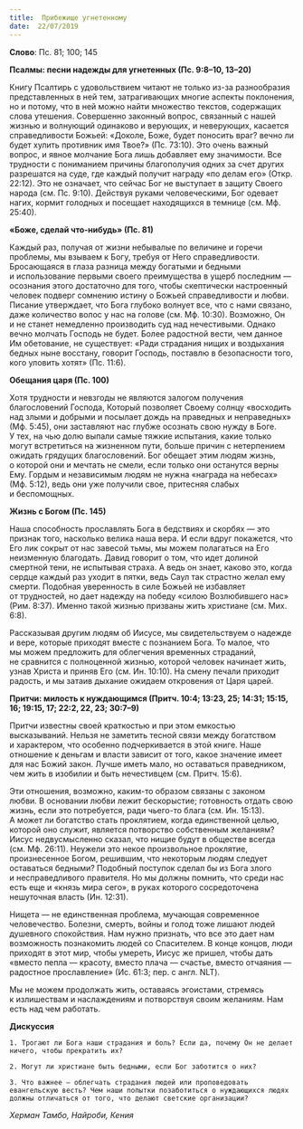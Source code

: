 ```yaml
---
title:  Прибежище угнетенному
date:  22/07/2019
---
```


**Слово**: Пс. 81; 100; 145

**Псалмы: песни надежды для угнетенных (Пс. 9:8–10, 13–20)**

Книгу Псалтирь с удовольствием читают не только из-за разнообразия представленных в ней тем, затрагивающих многие аспекты поклонения, но и потому, что в ней можно найти множество текстов, содержащих слова утешения. Совершенно законный вопрос, связанный с нашей жизнью и волнующий одинаково и верующих, и неверующих, касается справедливости Божьей: «Доколе, Боже, будет поносить враг? вечно ли будет хулить противник имя Твое?» (Пс. 73:10). Это очень важный вопрос, и явное молчание Бога лишь добавляет ему значимости. Все трудности с пониманием причины благополучия одних за счет других разрешатся на суде, где каждый получит награду «по делам его» (Откр. 22:12). Это не означает, что сейчас Бог не выступает в защиту Своего народа (см. Пс. 9:10). Действуя руками человеческими, Бог одевает нагих, кормит голодных и посещает находящихся в темнице (см. Мф. 25:40).

**«Боже, сделай что-нибудь» (Пс. 81)**

Каждый раз, получая от жизни небывалые по величине и горечи проблемы, мы взываем к Богу, требуя от Него справедливости. Бросающаяся в глаза разница между богатыми и бедными и использование первыми своего преимущества в ущерб последним — осознания этого достаточно для того, чтобы скептически настроенный человек подверг сомнению истину о Божьей справедливости и любви. Писание утверждает, что Бога глубоко волнует все, что с нами связано, даже количество волос у нас на голове (см. Мф. 10:30). Возможно, Он и не станет немедленно производить суд над нечестивыми. Однако вечно молчать Господь не будет. Более радостной вести, чем данное Им обетование, не существует: «Ради страдания нищих и воздыхания бедных ныне восстану, говорит Господь, поставлю в безопасности того, кого уловить хотят» (Пс. 11:6).

**Обещания царя (Пс. 100)**

Хотя трудности и невзгоды не являются залогом получения благословений Господа, Который позволяет Своему солнцу «восходить над злыми и добрыми и посылает дождь на праведных и неправедных» (Мф. 5:45), они заставляют нас глубже осознать свою нужду в Боге. У тех, на чью долю выпали самые тяжкие испытания, какие только могут встретиться на жизненном пути, больше причин с нетерпением ожидать грядущих благословений. Бог обещает этим людям жизнь, о которой они и мечтать не смели, если только они останутся верны Ему. Гордым и независимым людям не нужна «награда на небесах» (Мф. 5:12), ведь они уже получили свое, притесняя слабых и беспомощных.

**Жизнь с Богом (Пс. 145)**

Наша способность прославлять Бога в бедствиях и скорбях — это признак того, насколько велика наша вера. И если вдруг покажется, что Его лик сокрыт от нас завесой тьмы, мы можем полагаться на Его неизменную благодать. Давид говорит о том, что идет долиной смертной тени, не испытывая страха. А ведь он знает, каково это, когда сердце каждый раз уходит в пятки, ведь Саул так страстно желал ему смерти. Подобная уверенность в силе Божьей не избавляет от трудностей, но дает надежду на победу «силою Возлюбившего нас» (Рим. 8:37). Именно такой жизнью призваны жить христиане (см. Мих. 6:8).

Рассказывая другим людям об Иисусе, мы свидетельствуем о надежде и вере, которые приходят вместе с познанием Бога. То малое, что мы можем предложить для облегчения временных страданий, не сравнится с полноценной жизнью, которой человек начинает жить, узнав Христа и приняв Его (см. Ин. 10:10). На смену печали приходит радость, и мы затаив дыхание ожидаем откровения от Царя царей.

**Притчи: милость к нуждающимся (Притч. 10:4; 13:23, 25; 14:31; 15:15, 16; 19:15, 17; 22:2, 22, 23; 30:7–9)**

Притчи известны своей краткостью и при этом емкостью высказываний. Нельзя не заметить тесной связи между богатством и характером, что особенно подчеркивается в этой книге. Наше отношение к деньгам и власти зависит от того, какое значение имеет для нас Божий закон. Лучше иметь мало, но оставаться праведником, чем жить в изобилии и быть нечестивцем (см. Притч. 15:6).

Эти отношения, возможно, каким-то образом связаны с законом любви. В основании любви лежит бескорыстие; готовность отдать свою жизнь, если это потребуется, ради чьего-то блага (см. Ин. 15:13). А может ли богатство стать проклятием, когда единственной целью, которой оно служит, является потворство собственным желаниям? Иисус недвусмысленно сказал, что нищие будут в обществе всегда (см. Мф. 26:11). Неужели это некое произвольное проклятие, произнесенное Богом, решившим, что некоторым людям следует оставаться бедными? Подобный поступок сделал бы из Бога злого и несправедливого правителя. Но мы должны помнить, что среди нас есть еще и «князь мира сего», в руках которого сосредоточена нешуточная власть (Ин. 12:31).

Нищета — не единственная проблема, мучающая современное человечество. Болезни, смерть, войны и голод тоже лишают людей душевного спокойствия. Нам нужно признать, что все это дает нам возможность познакомить людей со Спасителем. В конце концов, люди приходят в этот мир, чтобы умереть, Иисус же пришел, чтобы дать «вместо пепла — красоту, вместо плача — счастье, вместо отчаяния — радостное прославление» (Ис. 61:3; пер. с англ. NLT).

Мы не можем продолжать жить, оставаясь эгоистами, стремясь к излишествам и наслаждениям и потворствуя своим желаниям. Нам есть над чем работать.

**Дискуссия**

`1.	Трогают ли Бога наши страдания и боль? Если да, почему Он не делает ничего, чтобы прекратить их?`

`2.	Могут ли христиане быть бедными, если Бог заботится о них?`

`3.	Что важнее — облегчать страдания людей или проповедовать евангельскую весть? Чем наши попытки позаботиться о нуждающихся людях должны отличаться от того, что делают светские организации?`

_Херман Тамбо, Найроби, Кения_